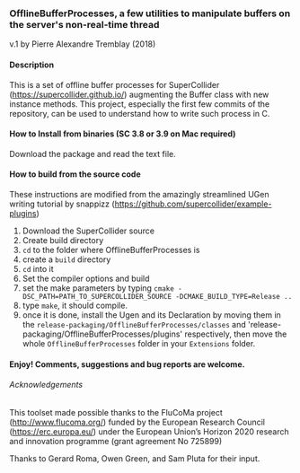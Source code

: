 ### OfflineBufferProcesses, a few utilities to manipulate buffers on the server's non-real-time thread
v.1 by Pierre Alexandre Tremblay (2018)

#### Description
This is a set of offline buffer processes for SuperCollider (https://supercollider.github.io/) augmenting the Buffer class with new instance methods. This project, especially the first few commits of the repository, can be used to understand how to write such process in C.

#### How to Install from binaries (SC 3.8 or 3.9 on Mac required)
Download the package and read the text file.

#### How to build from the source code
These instructions are modified from the amazingly streamlined UGen writing tutorial by snappizz (https://github.com/supercollider/example-plugins)
1. Download the SuperCollider source
2. Create build directory
  1. `cd` to the folder where OfflineBufferProcesses is
  2. create a `build` directory
  3. `cd` into it
3. Set the compiler options and build
  4. set the make parameters by typing `cmake -DSC_PATH=PATH_TO_SUPERCOLLIDER_SOURCE -DCMAKE_BUILD_TYPE=Release ..`
  5. type `make`, it should compile.
6. once it is done, install the Ugen and its Declaration by moving them in the `release-packaging/OfflineBufferProcesses/classes` and 'release-packaging/OfflineBufferProcesses/plugins' respectively, then move the whole `OfflineBufferProcesses` folder in your `Extensions` folder.

#### Enjoy! Comments, suggestions and bug reports are welcome.

###### Acknowledgements
This toolset made possible thanks to the FluCoMa project (http://www.flucoma.org/) funded by the European Research Council (https://erc.europa.eu/) under the European Union’s Horizon 2020 research and innovation programme (grant agreement No 725899)

Thanks to Gerard Roma, Owen Green, and Sam Pluta for their input.
